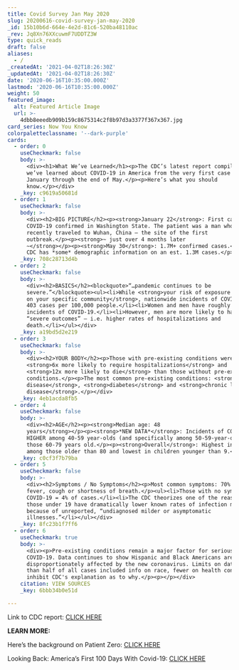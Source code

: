 ```yaml
---
title: Covid Survey Jan May 2020
slug: 20200616-covid-survey-jan-may-2020
_id: 15b10b6d-664e-4e2d-81c6-520ba48110ac
_rev: Jq8Xn76XXcuwmF7UDDTZ3W
type: quick_reads
draft: false
aliases:
  - /
_createdAt: '2021-04-02T18:26:30Z'
_updatedAt: '2021-04-02T18:26:30Z'
date: '2020-06-16T10:35:00.000Z'
lastmod: '2020-06-16T10:35:00.000Z'
weight: 50
featured_image:
  alt: Featured Article Image
  url: >-
    4dbb8eeedb909b159c8675314c2f8b97d3a3377f367x367.jpg
card_series: Now You Know
colorpaletteclassname: '--dark-purple'
cards:
  - order: 0
    useCheckmark: false
    body: >-
      <div><h1>What We’ve Learned</h1><p>The CDC’s latest report compiles what
      we’ve learned about COVID-19 in America from the very first case in
      January through the end of May.</p><p>Here’s what you should
      know.</p></div>
    _key: c9619a50681d
  - order: 1
    useCheckmark: false
    body: >-
      <div><h2>BIG PICTURE</h2><p><strong>January 22</strong>: First case of
      COVID-19 confirmed in Washington State. The patient was a man who had
      recently traveled to Wuhan, China – the site of the first
      outbreak.</p><p><strong>~ just over 4 months later
      ~</strong></p><p><strong>May 30</strong>: 1.7M+ confirmed cases.<br>*The
      CDC has *some* demographic information on an est. 1.3M cases.</p></div>
    _key: 708c28713d4b
  - order: 2
    useCheckmark: false
    body: >-
      <div><h2>BASICS</h2><blockquote>“…pandemic continues to be
      severe.”</blockquote><ul><li>While <strong>your risk of exposure differs
      on your specific community</strong>, nationwide incidents of COVID-19 is
      403 cases per 100,000 people.</li><li>Women and men have roughly equal
      incidents of COVID-19.</li><li>However, men are more likely to have
      “severe outcomes” – i.e. higher rates of hospitalizations and
      death.</li></ul></div>
    _key: a19bd5d2e219
  - order: 3
    useCheckmark: false
    body: >-
      <div><h2>YOUR BODY</h2><p>Those with pre-existing conditions were
      <strong>6x more likely to require hospitalizations</strong> and
      <strong>12x more likely to die</strong> than those without pre-existing
      conditions.</p><p>The most common pre-existing conditions: <strong>heart
      disease</strong>, <strong>diabetes</strong> and <strong>chronic lung
      disease</strong>.</p></div>
    _key: 4eb1acda8fb5
  - order: 4
    useCheckmark: false
    body: >-
      <div><h2>AGE</h2><p><strong>Median age: 48
      years</strong></p><p><strong>*NEW DATA*</strong>: Incidents of COVID-19
      HIGHER among 40-59 year-olds (and specifically among 50-59-year-olds) than
      those 60-79 years old.</p><p><strong>Overall</strong>: Highest incidents
      among those older than 80 and lowest in children younger than 9.</p></div>
    _key: c0cf3f7b79ba
  - order: 5
    useCheckmark: false
    body: >-
      <div><h2>Symptoms / No Symptoms</h2><p>Most common symptoms: 70% reported
      fever, cough or shortness of breath.</p><ul><li>Those with no symptoms of
      COVID-19 = 4% of cases.</li><li>The CDC theorizes one of the reasons why
      those under 19 have dramatically lower known rates of infection may be
      because of unreported, “undiagnosed milder or asymptomatic
      illnesses.”</li></ul></div>
    _key: 8fc23b1f7ff6
  - order: 6
    useCheckmark: true
    body: >-
      <div><p>Pre-existing conditions remain a major factor for serious cases of
      COVID-19. Data continues to show Hispanic and Black Americans are
      disproportionately affected by the new coronavirus. Limits on data (less
      than half of all cases included info on race, fewer on health conditions)
      inhibit CDC's explanation as to why.</p><p></p></div>
    citation: VIEW SOURCES
    _key: 6bbb34b0e51d

---
```

Link to CDC report: [CLICK HERE](https://www.cdc.gov/mmwr/volumes/69/wr/mm6924e2.htm?s_cid=mm6924e2_w)

**LEARN MORE:**

Here’s the background on Patient Zero: [CLICK HERE](https://smarthernews.com/covid-19-the-first-us-case-of-coronavirus/)

Looking Back: America’s First 100 Days With Covid-19: [CLICK HERE](https://smarthernews.com/article/100-days-of-covid-19-in-the-u-s-a/)